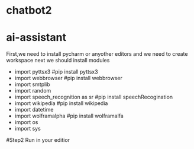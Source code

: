 # chatbot2
# ai-assistant
First,we need to install pycharm or anyother editors and we need to create workspace
next we should install modules
* import pyttsx3 #pip install pyttsx3
* import webbrowser #pip install webbrowser
* import smtplib
* import random
* import speech_recognition as sr #pip install speechRecogination
* import wikipedia #pip install wikipedia
* import datetime
* import wolframalpha #pip install wolframalfa
* import os
* import sys


#Step2
Run in your editior
